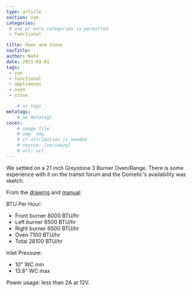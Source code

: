 ```yaml
---
type: article
section: van
categories: 
 # one or more categories is permitted
 - functional

title: Oven and Stove
navTitle: 
author: Nate
date: 2021-03-01
tags:
 - van
 - functional
 - appliances
 - oven
 - stove

	# no tags
metatags:
	# no metatags
cover: 
	# image file
	# img: img
	# if attribution is needed
	# source: [vecteezy]
	# url: url
---
```


We settled on a 21 inch Greystone 3 Burner Oven/Range.  There is some experience with it on the transit forum and the Dometic's availability was sketch.

From the [drawing](greystone-drawing.pdf) and [manual](greystone-instruction-manual.pdf):

BTU Per Hour:
 * Front burner 8000 BTU/hr 
 * Left burner 6500 BTU/hr
 * Right burner 6500 BTU/hr
 * Oven 7100 BTU/hr
 * Total 28100 BTU/hr

Inlet Pressure: 
 * 10" WC min
 * 13.8" WC max

Power usage: less than 2A at 12V.


